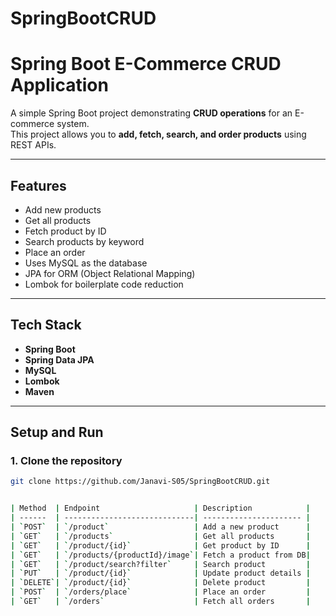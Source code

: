 # SpringBootCRUD

# Spring Boot E-Commerce CRUD Application

A simple Spring Boot project demonstrating **CRUD operations** for an E-commerce system.  
This project allows you to **add, fetch, search, and order products** using REST APIs.

---

## Features

- Add new products  
- Get all products  
- Fetch product by ID  
- Search products by keyword  
- Place an order
- Uses MySQL as the database  
- JPA for ORM (Object Relational Mapping)  
- Lombok for boilerplate code reduction  

---

## Tech Stack

- **Spring Boot**
- **Spring Data JPA**
- **MySQL**
- **Lombok**
- **Maven**

---

## Setup and Run

### 1. Clone the repository
```bash
git clone https://github.com/Janavi-S05/SpringBootCRUD.git


| Method  | Endpoint                     | Description            |
| ------  | -----------------------------| ---------------------- |
| `POST`  | `/product`                   | Add a new product      |
| `GET`   | `/products`                  | Get all products       |
| `GET`   | `/product/{id}`              | Get product by ID      |
| `GET`   | `/products/{productId}/image`| Fetch a product from DB|
| `GET`   | `/product/search?filter`     | Search product         |
| `PUT`   | `/product/{id}`              | Update product details |
| `DELETE`| `/product/{id}`              | Delete product         |
| `POST`  | `/orders/place`              | Place an order         |
| `GET`   | `/orders`                    | Fetch all orders       |
